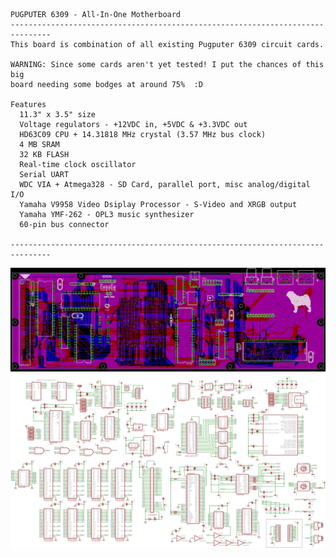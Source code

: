 ```
PUGPUTER 6309 - All-In-One Motherboard
-------------------------------------------------------------------------------
This board is combination of all existing Pugputer 6309 circuit cards.

WARNING: Since some cards aren't yet tested! I put the chances of this big
board needing some bodges at around 75%  :D

Features
  11.3" x 3.5" size
  Voltage regulators - +12VDC in, +5VDC & +3.3VDC out
  HD63C09 CPU + 14.31818 MHz crystal (3.57 MHz bus clock)
  4 MB SRAM
  32 KB FLASH
  Real-time clock oscillator
  Serial UART
  WDC VIA + Atmega328 - SD Card, parallel port, misc analog/digital I/O
  Yamaha V9958 Video Dsiplay Processor - S-Video and XRGB output
  Yamaha YMF-262 - OPL3 music synthesizer
  60-pin bus connector

-------------------------------------------------------------------------------
```
![layout](https://raw.githubusercontent.com/caiannello/Pugputer6309/main/Hardware/all-in-one/layout.png)
![schematic](https://raw.githubusercontent.com/caiannello/Pugputer6309/main/Hardware/all-in-one/schematic.png)

